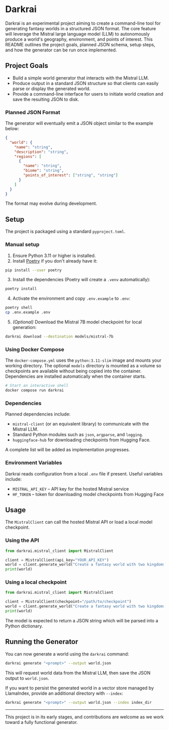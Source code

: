 # Darkrai

Darkrai is an experimental project aiming to create a command-line tool for generating fantasy worlds in a structured JSON format. The core feature will leverage the Mistral large language model (LLM) to autonomously produce a world's geography, environment, and points of interest. This README outlines the project goals, planned JSON schema, setup steps, and how the generator can be run once implemented.

## Project Goals

- Build a simple world generator that interacts with the Mistral LLM.
- Produce output in a standard JSON structure so that clients can easily parse or display the generated world.
- Provide a command-line interface for users to initiate world creation and save the resulting JSON to disk.

### Planned JSON Format

The generator will eventually emit a JSON object similar to the example below:

```json
{
  "world": {
    "name": "string",
    "description": "string",
    "regions": [
      {
        "name": "string",
        "biome": "string",
        "points_of_interest": ["string", "string"]
      }
    ]
  }
}
```

The format may evolve during development.

## Setup

The project is packaged using a standard `pyproject.toml`.

### Manual setup

1. Ensure Python 3.11 or higher is installed.
2. Install [Poetry](https://python-poetry.org/) if you don't already have it:

```bash
pip install --user poetry
```

3. Install the dependencies (Poetry will create a `.venv` automatically):

```bash
poetry install
```

4. Activate the environment and copy `.env.example` to `.env`:

```bash
poetry shell
cp .env.example .env
```

5. *(Optional)* Download the Mistral 7B model checkpoint for local generation:

```bash
darkrai download --destination models/mistral-7b
```

### Using Docker Compose

The `docker-compose.yml` uses the `python:3.11-slim` image and mounts your
working directory. The optional `models` directory is mounted as a volume so
checkpoints are available without being copied into the container. Dependencies
are installed automatically when the container starts.

```bash
# Start an interactive shell
docker compose run darkrai
```

### Dependencies

Planned dependencies include:

- `mistral-client` (or an equivalent library) to communicate with the Mistral LLM.
- Standard Python modules such as `json`, `argparse`, and `logging`.
- `huggingface-hub` for downloading checkpoints from Hugging Face.

A complete list will be added as implementation progresses.


### Environment Variables

Darkrai reads configuration from a local `.env` file if present. Useful variables include:

- `MISTRAL_API_KEY` – API key for the hosted Mistral service
- `HF_TOKEN` – token for downloading model checkpoints from Hugging Face


## Usage

The `MistralClient` can call the hosted Mistral API or load a local model checkpoint.

### Using the API

```python
from darkrai.mistral_client import MistralClient

client = MistralClient(api_key="YOUR_API_KEY")
world = client.generate_world("Create a fantasy world with two kingdoms")
print(world)
```

### Using a local checkpoint

```python
from darkrai.mistral_client import MistralClient

client = MistralClient(checkpoint="/path/to/checkpoint")
world = client.generate_world("Create a fantasy world with two kingdoms")
print(world)
```

The model is expected to return a JSON string which will be parsed into a Python dictionary.



## Running the Generator

You can now generate a world using the `darkrai` command:

```bash
darkrai generate "<prompt>" --output world.json
```

This will request world data from the Mistral LLM, then save the JSON output to `world.json`.

If you want to persist the generated world in a vector store managed by
LlamaIndex, provide an additional directory with `--index`:

```bash
darkrai generate "<prompt>" --output world.json --index index_dir
```

---

This project is in its early stages, and contributions are welcome as we work toward a fully functional generator.
